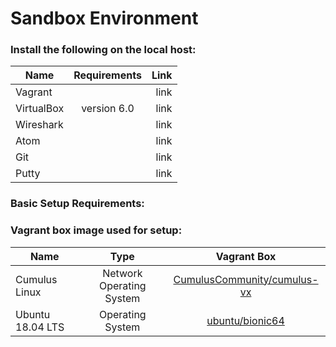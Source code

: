 # Sandbox Environment

### Install the following on the local host:

| Name          | Requirements  | Link  |
| ------------- |:-------------:| -----:|
| Vagrant       |               | link  |
| VirtualBox    | version 6.0   | link  |
| Wireshark     |               | link  |
| Atom          |               | link  |
| Git           |               | link  |
| Putty         |               | link  |

### Basic Setup Requirements:


### Vagrant box image used for setup:

| Name              | Type                     |  Vagrant Box                 |
| ----------------- |:------------------------:| :---------------------------:|
| Cumulus Linux     | Network Operating System | [CumulusCommunity/cumulus-vx](https://app.vagrantup.com/CumulusCommunity/boxes/cumulus-vx)|
| Ubuntu 18.04 LTS  | Operating System         | [ubuntu/bionic64](https://app.vagrantup.com/ubuntu/boxes/bionic64)|
